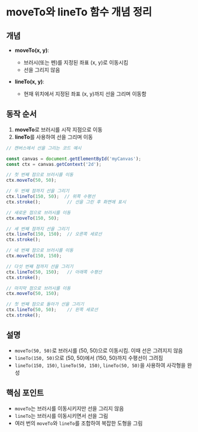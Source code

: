 # moveTo와 lineTo 함수 개념 정리

## 개념
- **moveTo(x, y)**: 
  - 브러시(또는 펜)를 지정된 좌표 (x, y)로 이동시킴
  - 선을 그리지 않음
  
- **lineTo(x, y)**: 
  - 현재 위치에서 지정된 좌표 (x, y)까지 선을 그리며 이동함
  
## 동작 순서
1. **moveTo**로 브러시를 시작 지점으로 이동
2. **lineTo**를 사용하여 선을 그리며 이동

```javascript
// 캔버스에서 선을 그리는 코드 예시

const canvas = document.getElementById('myCanvas');
const ctx = canvas.getContext('2d');

// 첫 번째 점으로 브러시를 이동
ctx.moveTo(50, 50);

// 두 번째 점까지 선을 그리기
ctx.lineTo(150, 50);  // 위쪽 수평선
ctx.stroke();          // 선을 그린 후 화면에 표시

// 새로운 점으로 브러시를 이동
ctx.moveTo(150, 50);

// 세 번째 점까지 선을 그리기
ctx.lineTo(150, 150);  // 오른쪽 세로선
ctx.stroke();

// 네 번째 점으로 브러시를 이동
ctx.moveTo(150, 150);

// 다섯 번째 점까지 선을 그리기
ctx.lineTo(50, 150);   // 아래쪽 수평선
ctx.stroke();

// 마지막 점으로 브러시를 이동
ctx.moveTo(50, 150);

// 첫 번째 점으로 돌아가 선을 그리기
ctx.lineTo(50, 50);    // 왼쪽 세로선
ctx.stroke();
```

## 설명
- `moveTo(50, 50)`로 브러시를 (50, 50)으로 이동시킴. 이때 선은 그려지지 않음
- `lineTo(150, 50)`으로 (50, 50)에서 (150, 50)까지 수평선이 그려짐
- `lineTo(150, 150)`, `lineTo(50, 150)`, `lineTo(50, 50)`을 사용하여 사각형을 완성

## 핵심 포인트
- `moveTo`는 브러시를 이동시키지만 선을 그리지 않음
- `lineTo`는 브러시를 이동시키면서 선을 그림
- 여러 번의 `moveTo`와 `lineTo`를 조합하여 복잡한 도형을 그림

